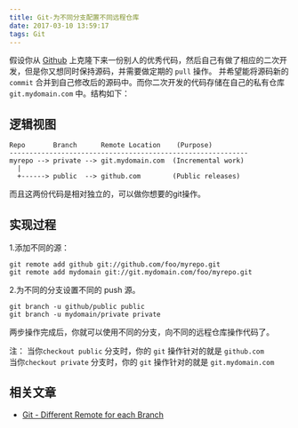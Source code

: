 ```yaml
---
title: Git-为不同分支配置不同远程仓库
date: 2017-03-10 13:59:17
tags: Git
---
```


假设你从 [Github](https://github.com) 上克隆下来一份别人的优秀代码，然后自己有做了相应的二次开发，但是你又想同时保持源码，并需要做定期的 `pull` 操作。
并希望能将源码新的 `commit` 合并到自己修改后的源码中。而你二次开发的代码存储在自己的私有仓库 `git.mydomain.com` 中。结构如下：

## 逻辑视图

```bazaar
Repo       Branch      Remote Location    (Purpose)
------------------------------------------------------------
myrepo --> private --> git.mydomain.com  (Incremental work)
  |
  +------> public  --> github.com        (Public releases)
```

而且这两份代码是相对独立的，可以做你想要的git操作。

## 实现过程

  1.添加不同的源：

```git
git remote add github git://github.com/foo/myrepo.git
git remote add mydomain git://git.mydomain.com/foo/myrepo.git
```

  2.为不同的分支设置不同的 push 源。  

```git
git branch -u github/public public
git branch -u mydomain/private private
```

两步操作完成后，你就可以使用不同的分支，向不同的远程仓库操作代码了。

注：
当你`checkout public` 分支时，你的 `git` 操作针对的就是 `github.com`  
当你`checkout private` 分支时，你的 `git` 操作针对的就是 `git.mydomain.com`

## 相关文章
* [Git - Different Remote for each Branch](http://stackoverflow.com/questions/15775183/git-different-remote-for-each-branch)





